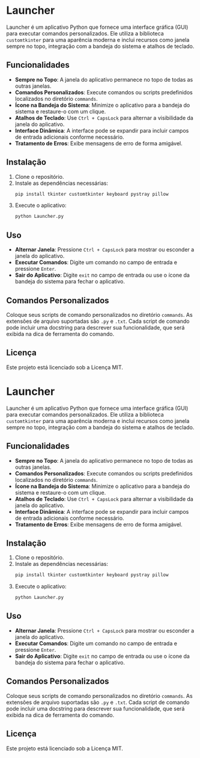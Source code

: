 # Launcher

Launcher é um aplicativo Python que fornece uma interface gráfica (GUI) para executar comandos personalizados. Ele utiliza a biblioteca `customtkinter` para uma aparência moderna e inclui recursos como janela sempre no topo, integração com a bandeja do sistema e atalhos de teclado.

## Funcionalidades

- **Sempre no Topo**: A janela do aplicativo permanece no topo de todas as outras janelas.
- **Comandos Personalizados**: Execute comandos ou scripts predefinidos localizados no diretório `commands`.
- **Ícone na Bandeja do Sistema**: Minimize o aplicativo para a bandeja do sistema e restaure-o com um clique.
- **Atalhos de Teclado**: Use `Ctrl + CapsLock` para alternar a visibilidade da janela do aplicativo.
- **Interface Dinâmica**: A interface pode se expandir para incluir campos de entrada adicionais conforme necessário.
- **Tratamento de Erros**: Exibe mensagens de erro de forma amigável.

## Instalação

1. Clone o repositório.
2. Instale as dependências necessárias:
    ```sh
    pip install tkinter customtkinter keyboard pystray pillow
    ```
3. Execute o aplicativo:
    ```sh
    python Launcher.py
    ```

## Uso

- **Alternar Janela**: Pressione `Ctrl + CapsLock` para mostrar ou esconder a janela do aplicativo.
- **Executar Comandos**: Digite um comando no campo de entrada e pressione `Enter`.
- **Sair do Aplicativo**: Digite `exit` no campo de entrada ou use o ícone da bandeja do sistema para fechar o aplicativo.

## Comandos Personalizados

Coloque seus scripts de comando personalizados no diretório `commands`. As extensões de arquivo suportadas são `.py` e `.txt`. Cada script de comando pode incluir uma docstring para descrever sua funcionalidade, que será exibida na dica de ferramenta do comando.

## Licença

Este projeto está licenciado sob a Licença MIT.
# Launcher

Launcher é um aplicativo Python que fornece uma interface gráfica (GUI) para executar comandos personalizados. Ele utiliza a biblioteca `customtkinter` para uma aparência moderna e inclui recursos como janela sempre no topo, integração com a bandeja do sistema e atalhos de teclado.

## Funcionalidades

- **Sempre no Topo**: A janela do aplicativo permanece no topo de todas as outras janelas.
- **Comandos Personalizados**: Execute comandos ou scripts predefinidos localizados no diretório `commands`.
- **Ícone na Bandeja do Sistema**: Minimize o aplicativo para a bandeja do sistema e restaure-o com um clique.
- **Atalhos de Teclado**: Use `Ctrl + CapsLock` para alternar a visibilidade da janela do aplicativo.
- **Interface Dinâmica**: A interface pode se expandir para incluir campos de entrada adicionais conforme necessário.
- **Tratamento de Erros**: Exibe mensagens de erro de forma amigável.

## Instalação

1. Clone o repositório.
2. Instale as dependências necessárias:
    ```sh
    pip install tkinter customtkinter keyboard pystray pillow
    ```
3. Execute o aplicativo:
    ```sh
    python Launcher.py
    ```

## Uso

- **Alternar Janela**: Pressione `Ctrl + CapsLock` para mostrar ou esconder a janela do aplicativo.
- **Executar Comandos**: Digite um comando no campo de entrada e pressione `Enter`.
- **Sair do Aplicativo**: Digite `exit` no campo de entrada ou use o ícone da bandeja do sistema para fechar o aplicativo.

## Comandos Personalizados

Coloque seus scripts de comando personalizados no diretório `commands`. As extensões de arquivo suportadas são `.py` e `.txt`. Cada script de comando pode incluir uma docstring para descrever sua funcionalidade, que será exibida na dica de ferramenta do comando.

## Licença

Este projeto está licenciado sob a Licença MIT.